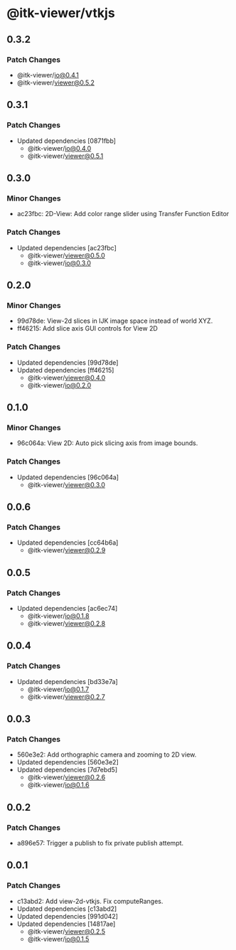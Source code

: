 # @itk-viewer/vtkjs

## 0.3.2

### Patch Changes

- @itk-viewer/io@0.4.1
- @itk-viewer/viewer@0.5.2

## 0.3.1

### Patch Changes

- Updated dependencies [0871fbb]
  - @itk-viewer/io@0.4.0
  - @itk-viewer/viewer@0.5.1

## 0.3.0

### Minor Changes

- ac23fbc: 2D-View: Add color range slider using Transfer Function Editor

### Patch Changes

- Updated dependencies [ac23fbc]
  - @itk-viewer/viewer@0.5.0
  - @itk-viewer/io@0.3.0

## 0.2.0

### Minor Changes

- 99d78de: View-2d slices in IJK image space instead of world XYZ.
- ff46215: Add slice axis GUI controls for View 2D

### Patch Changes

- Updated dependencies [99d78de]
- Updated dependencies [ff46215]
  - @itk-viewer/viewer@0.4.0
  - @itk-viewer/io@0.2.0

## 0.1.0

### Minor Changes

- 96c064a: View 2D: Auto pick slicing axis from image bounds.

### Patch Changes

- Updated dependencies [96c064a]
  - @itk-viewer/viewer@0.3.0

## 0.0.6

### Patch Changes

- Updated dependencies [cc64b6a]
  - @itk-viewer/viewer@0.2.9

## 0.0.5

### Patch Changes

- Updated dependencies [ac6ec74]
  - @itk-viewer/io@0.1.8
  - @itk-viewer/viewer@0.2.8

## 0.0.4

### Patch Changes

- Updated dependencies [bd33e7a]
  - @itk-viewer/io@0.1.7
  - @itk-viewer/viewer@0.2.7

## 0.0.3

### Patch Changes

- 560e3e2: Add orthographic camera and zooming to 2D view.
- Updated dependencies [560e3e2]
- Updated dependencies [7d7ebd5]
  - @itk-viewer/viewer@0.2.6
  - @itk-viewer/io@0.1.6

## 0.0.2

### Patch Changes

- a896e57: Trigger a publish to fix private publish attempt.

## 0.0.1

### Patch Changes

- c13abd2: Add view-2d-vtkjs. Fix computeRanges.
- Updated dependencies [c13abd2]
- Updated dependencies [991d042]
- Updated dependencies [14817ae]
  - @itk-viewer/viewer@0.2.5
  - @itk-viewer/io@0.1.5
